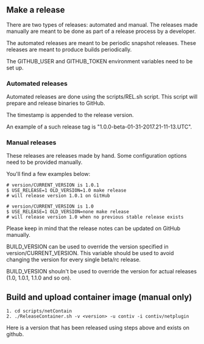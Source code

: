 ## Make a release

There are two types of releases: automated and manual. The releases made
manually are meant to be done as part of a release process by a developer.

The automated releases are meant to be periodic snapshot releases. These
releases are meant to produce builds periodically.

The GITHUB_USER and GITHUB_TOKEN environment variables need to be set up.

### Automated releases

Automated releases are done using the scripts/REL.sh script. This script
will prepare and release binaries to GitHub.

The timestamp is appended to the release version.

An example of a such release tag is "1.0.0-beta-01-31-2017.21-11-13.UTC".


### Manual releases

These releases are releases made by hand. Some configuration options
need to be provided manually.

You'll find a few examples below:

	# version/CURRENT_VERSION is 1.0.1
	$ USE_RELEASE=1 OLD_VERSION=1.0 make release
	# will release version 1.0.1 on GitHub

	# version/CURRENT_VERSION is 1.0
	$ USE_RELEASE=1 OLD_VERSION=none make release
	# will release version 1.0 when no previous stable release exists

Please keep in mind that the release notes can be updated on GitHub manually.

BUILD_VERSION can be used to override the version specified in
version/CURRENT_VERSION. This variable should be used to avoid changing
the version for every single beta/rc release.

BUILD_VERSION shouln't be used to override the version for actual
releases (1.0, 1.0.1, 1.1.0 and so on).

## Build and upload container image (manual only)

	1. cd scripts/netContain
	2. ./ReleaseContainer.sh -v <version> -u contiv -i contiv/netplugin

Here <version> is a version that has been released using steps above and exists on github.

